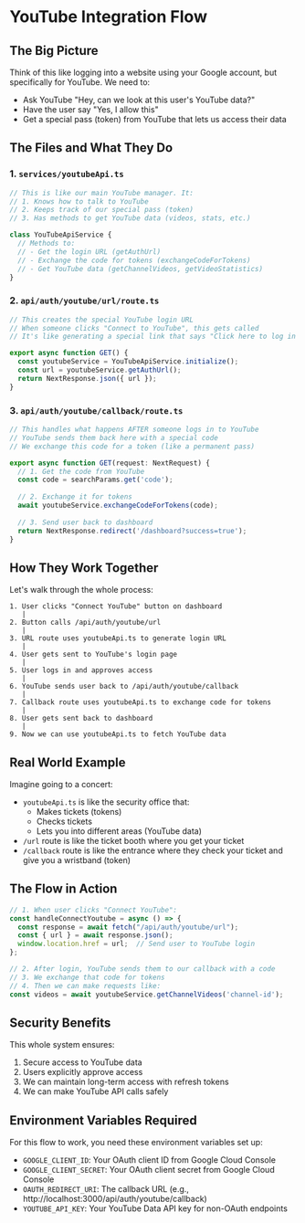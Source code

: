 # YouTube Integration Flow

## The Big Picture
Think of this like logging into a website using your Google account, but specifically for YouTube. We need to:
- Ask YouTube "Hey, can we look at this user's YouTube data?"
- Have the user say "Yes, I allow this"
- Get a special pass (token) from YouTube that lets us access their data

## The Files and What They Do

### 1. `services/youtubeApi.ts`
```typescript
// This is like our main YouTube manager. It:
// 1. Knows how to talk to YouTube
// 2. Keeps track of our special pass (token)
// 3. Has methods to get YouTube data (videos, stats, etc.)

class YouTubeApiService {
  // Methods to:
  // - Get the login URL (getAuthUrl)
  // - Exchange the code for tokens (exchangeCodeForTokens)
  // - Get YouTube data (getChannelVideos, getVideoStatistics)
}
```

### 2. `api/auth/youtube/url/route.ts`
```typescript
// This creates the special YouTube login URL
// When someone clicks "Connect to YouTube", this gets called
// It's like generating a special link that says "Click here to log in to YouTube"

export async function GET() {
  const youtubeService = YouTubeApiService.initialize();
  const url = youtubeService.getAuthUrl();
  return NextResponse.json({ url });
}
```

### 3. `api/auth/youtube/callback/route.ts`
```typescript
// This handles what happens AFTER someone logs in to YouTube
// YouTube sends them back here with a special code
// We exchange this code for a token (like a permanent pass)

export async function GET(request: NextRequest) {
  // 1. Get the code from YouTube
  const code = searchParams.get('code');
  
  // 2. Exchange it for tokens
  await youtubeService.exchangeCodeForTokens(code);
  
  // 3. Send user back to dashboard
  return NextResponse.redirect('/dashboard?success=true');
}
```

## How They Work Together

Let's walk through the whole process:

```
1. User clicks "Connect YouTube" button on dashboard
   |
2. Button calls /api/auth/youtube/url
   |
3. URL route uses youtubeApi.ts to generate login URL
   |
4. User gets sent to YouTube's login page
   |
5. User logs in and approves access
   |
6. YouTube sends user back to /api/auth/youtube/callback
   |
7. Callback route uses youtubeApi.ts to exchange code for tokens
   |
8. User gets sent back to dashboard
   |
9. Now we can use youtubeApi.ts to fetch YouTube data
```

## Real World Example
Imagine going to a concert:
- `youtubeApi.ts` is like the security office that:
  - Makes tickets (tokens)
  - Checks tickets
  - Lets you into different areas (YouTube data)
- `/url` route is like the ticket booth where you get your ticket
- `/callback` route is like the entrance where they check your ticket and give you a wristband (token)

## The Flow in Action
```typescript
// 1. When user clicks "Connect YouTube":
const handleConnectYoutube = async () => {
  const response = await fetch("/api/auth/youtube/url");
  const { url } = await response.json();
  window.location.href = url;  // Send user to YouTube login
};

// 2. After login, YouTube sends them to our callback with a code
// 3. We exchange that code for tokens
// 4. Then we can make requests like:
const videos = await youtubeService.getChannelVideos('channel-id');
```

## Security Benefits
This whole system ensures:
1. Secure access to YouTube data
2. Users explicitly approve access
3. We can maintain long-term access with refresh tokens
4. We can make YouTube API calls safely

## Environment Variables Required
For this flow to work, you need these environment variables set up:
- `GOOGLE_CLIENT_ID`: Your OAuth client ID from Google Cloud Console
- `GOOGLE_CLIENT_SECRET`: Your OAuth client secret from Google Cloud Console
- `OAUTH_REDIRECT_URI`: The callback URL (e.g., http://localhost:3000/api/auth/youtube/callback)
- `YOUTUBE_API_KEY`: Your YouTube Data API key for non-OAuth endpoints 